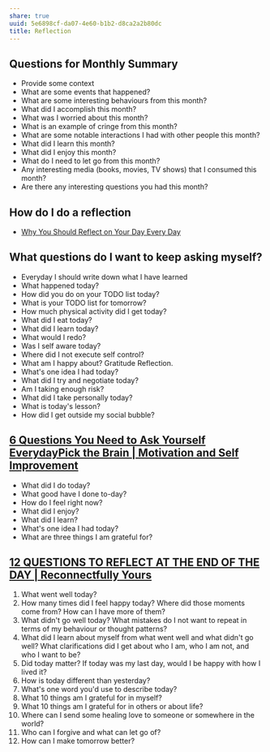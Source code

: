 ```yaml
---
share: true
uuid: 5e6898cf-da07-4e60-b1b2-d8ca2a2b80dc
title: Reflection
---
```

## Questions for Monthly Summary

* Provide some context
* What are some events that happened?
* What are some interesting behaviours from this month?
* What did I accomplish this month?
* What was I worried about this month?
* What is an example of cringe from this month?
* What are some notable interactions I had with other people this month?
* What did I learn this month?
* What did I enjoy this month?
* What do I need to let go from this month?
* Any interesting media (books, movies, TV shows) that I consumed this month?
* Are there any interesting questions you had this month?

## How do I do a reflection

* [Why You Should Reflect on Your Day Every Day](https://inkandvolt.com/2018/02/why-you-should-reflect-on-your-day-every-day/)

## What questions do I want to keep asking myself?

* Everyday I should write down what I have learned
* What happened today?
* How did you do on your TODO list today?
* What is your TODO list for tomorrow?
* How much physical activity did I get today?
* What did I eat today?
* What did I learn today?
* What would I redo?
* Was I self aware today?
* Where did I not execute self control?
* What am I happy about? Gratitude Reflection.
* What's one idea I had today?
* What did I try and negotiate today?
* Am I taking enough risk?
* What did I take personally today?
* What is today's lesson?
* How did I get outside my social bubble?

## [6 Questions You Need to Ask Yourself EverydayPick the Brain | Motivation and Self Improvement](https://www.pickthebrain.com/blog/6-questions-need-ask-everyday/)

* What did I do today?
* What good have I done to-day?
* How do I feel right now?
* What did I enjoy?
* What did I learn?
* What's one idea I had today?
* What are three things I am grateful for?

## [12 QUESTIONS TO REFLECT AT THE END OF THE DAY | Reconnectfully Yours](https://sahildhingra.wordpress.com/2015/09/23/12-questions-to-reflect-at-the-end-of-the-day/)

1.   What went well today?
2.   How many times did I feel happy today? Where did those moments come from? How can I have more of them?
3.   What didn't go well today? What mistakes do I not want to repeat in terms of my behaviour or thought patterns?
4.   What did I learn about myself from what went well and what didn't go well? What clarifications did I get about who I am, who I am not, and who I want to be?
5.   Did today matter? If today was my last day, would I be happy with how I lived it?
6.   How is today different than yesterday?
7.   What's one word you'd use to describe today?
8.   What 10 things am I grateful for in myself?
9.   What 10 things am I grateful for in others or about life?
10.  Where can I send some healing love to someone or somewhere in the world?
11.  Who can I forgive and what can let go of?
12.  How can I make tomorrow better?
